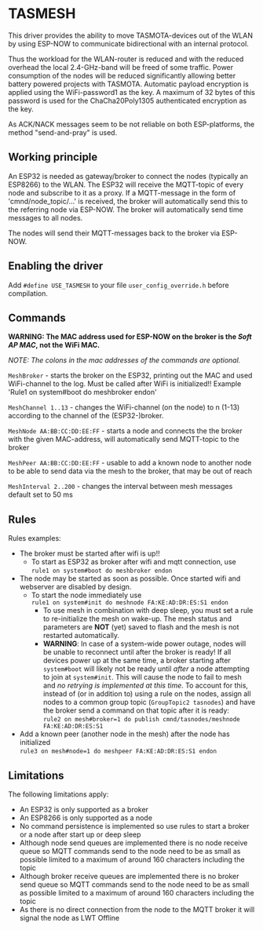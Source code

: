 # TASMESH

This driver provides the ability to move TASMOTA-devices out of the WLAN by using ESP-NOW to communicate bidirectional with an internal protocol.

Thus the workload for the WLAN-router is reduced and with the reduced overhead the local 2.4-GHz-band will be freed of some traffic. Power consumption of the nodes will be reduced significantly allowing better battery powered projects with TASMOTA.
Automatic payload encryption is applied using the WiFi-password1 as the key. A maximum of 32 bytes of this password is used for the ChaCha20Poly1305 authenticated encryption as the key.

As ACK/NACK messages seem to be not reliable on both ESP-platforms, the method "send-and-pray" is used.


## Working principle

An ESP32 is needed as gateway/broker to connect the nodes (typically an ESP8266) to the WLAN. The ESP32 will receive the MQTT-topic of every node and subscribe to it as a proxy.
If a MQTT-message in the form of 'cmnd/node_topic/...' is received, the broker will automatically send this to the referring node via ESP-NOW.
The broker will automatically send time messages to all nodes.

The nodes will send their MQTT-messages back to the broker via ESP-NOW.

## Enabling the driver

Add ``#define USE_TASMESH`` to your file ``user_config_override.h`` before compilation.

## Commands

**WARNING:  The MAC address used for ESP-NOW on the broker is the *Soft AP MAC*, not the WiFi MAC.**

*NOTE:  The colons in the mac addresses of the commands are optional.*

``MeshBroker``                  - starts the broker on the ESP32, printing out the MAC and used WiFi-channel to the log. Must be called after WiFi is initialized!! Example 'Rule1 on system#boot do meshbroker endon'

``MeshChannel 1..13``           - changes the WiFi-channel (on the node) to n (1-13) according to the channel of the (ESP32-)broker.

``MeshNode AA:BB:CC:DD:EE:FF``  - starts a node and connects the the broker with the given MAC-address, will automatically send MQTT-topic to the broker

``MeshPeer AA:BB:CC:DD:EE:FF``  - usable to add a known node to another node to be able to send data via the mesh to the broker, that may be out of reach

``MeshInterval 2..200``         - changes the interval between mesh messages default set to 50 ms

## Rules

Rules examples:

- The broker must be started after wifi is up!!
  - To start as ESP32 as broker after wifi and mqtt connection, use</br>``rule1 on system#boot do meshbroker endon``
- The node may be started as soon as possible. Once started wifi and webserver are disabled by design.
  - To start the node immediately use</br>``rule1 on system#init do meshnode FA:KE:AD:DR:ES:S1 endon``
    - To use mesh in combination with deep sleep, you must set a rule to re-initialize the mesh on wake-up.
The mesh status and parameters are **NOT** (yet) saved to flash and the mesh is not restarted automatically.
    - **WARNING**:  In case of a system-wide power outage, nodes will be unable to reconnect until after the broker is ready!
If all devices power up at the same time, a broker starting after `system#boot` will likely not be ready until *after* a node attempting to join at `system#init`.
This will cause the node to fail to mesh and *no retrying is implemented at this time*.
To account for this, instead of (or in addition to) using a rule on the nodes, assign all nodes to a common group topic (`GroupTopic2 tasnodes`) and have the broker send a command on that topic after it is ready:</br>`rule2 on mesh#broker=1 do publish cmnd/tasnodes/meshnode FA:KE:AD:DR:ES:S1`
- Add a known peer (another node in the mesh) after the node has initialized</br>``rule3 on mesh#node=1 do meshpeer FA:KE:AD:DR:ES:S1 endon``

## Limitations

The following limitations apply:
- An ESP32 is only supported as a broker
- An ESP8266 is only supported as a node
- No command persistence is implemented so use rules to start a broker or a node after start up or deep sleep
- Although node send queues are implemented there is no node receive queue so MQTT commands send to the node need to be as small as possible limited to a maximum of around 160 characters including the topic
- Although broker receive queues are implemented there is no broker send queue so MQTT commands send to the node need to be as small as possible limited to a maximum of around 160 characters including the topic
- As there is no direct connection from the node to the MQTT broker it will signal the node as LWT Offline
